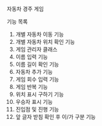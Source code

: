 자동차 경주 게임

기능 목록 

1. 개별 자동차 이동 기능
2. 개별 자동차 위치 확인 기능
3. 게임 관리자 클래스
4. 이름 입력 기능
5. 이름 길이 확인 기능
6. 자동차 추가 기능
7. 게임 회수 입력 기능
8. 게임 반복 기능
9. 위치 표시 구하기 기능
10. 우승자 표시 기능
11. 진입점 및 진행 기능
12. 앞 글자 받침 확인 후 이/가 구분 기능